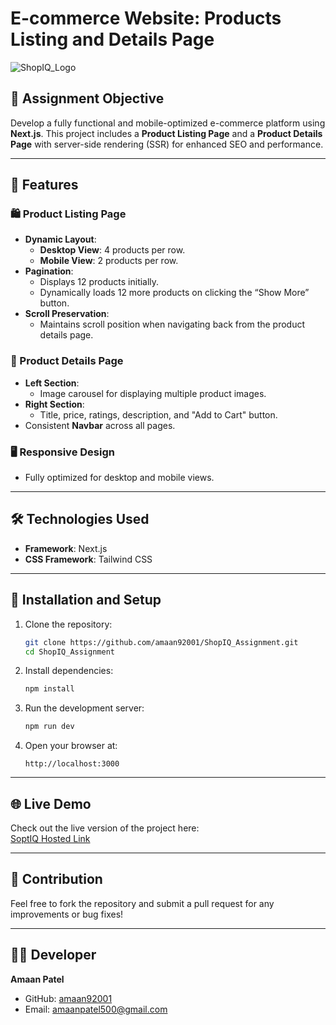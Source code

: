 
# E-commerce Website: Products Listing and Details Page  

![ShopIQ_Logo](https://www.shopiq.app/_next/image?url=%2F_next%2Fstatic%2Fmedia%2Flogo.02cbd700.png&w=1920&q=75)  

## 🌟 Assignment Objective  
Develop a fully functional and mobile-optimized e-commerce platform using **Next.js**. This project includes a **Product Listing Page** and a **Product Details Page** with server-side rendering (SSR) for enhanced SEO and performance.  

---

## 🎯 Features  

### 🛍 Product Listing Page  
- **Dynamic Layout**:  
  - **Desktop View**: 4 products per row.  
  - **Mobile View**: 2 products per row.  
- **Pagination**:  
  - Displays 12 products initially.  
  - Dynamically loads 12 more products on clicking the “Show More” button.  
- **Scroll Preservation**:  
  - Maintains scroll position when navigating back from the product details page.  

### 📄 Product Details Page  
- **Left Section**:  
  - Image carousel for displaying multiple product images.  
- **Right Section**:  
  - Title, price, ratings, description, and "Add to Cart" button.  
- Consistent **Navbar** across all pages.  

### 🖥️ Responsive Design  
- Fully optimized for desktop and mobile views.  

---

## 🛠️ Technologies Used  
- **Framework**: Next.js  
- **CSS Framework**: Tailwind CSS  

---

## 🔧 Installation and Setup  

1. Clone the repository:  
   ```bash
   git clone https://github.com/amaan92001/ShopIQ_Assignment.git
   cd ShopIQ_Assignment
   ```  

2. Install dependencies:  
   ```bash
   npm install
   ```  

3. Run the development server:  
   ```bash
   npm run dev
   ```  

4. Open your browser at:  
   ```
   http://localhost:3000
   ```  

---

## 🌐 Live Demo  
Check out the live version of the project here:  
[SoptIQ Hosted Link](https://shop-iq-assignment-three.vercel.app)  

---

## 🤝 Contribution  
Feel free to fork the repository and submit a pull request for any improvements or bug fixes!  

---

## 🧑‍💻 Developer  
**Amaan Patel**  
- GitHub: [amaan92001](https://github.com/amaan92001)  
- Email: [amaanpatel500@gmail.com](mailto:amaanpatel500@gmail.com)  

